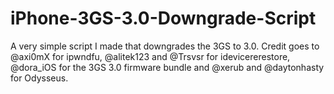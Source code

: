 # iPhone-3GS-3.0-Downgrade-Script
A very simple script I made that downgrades the 3GS to 3.0.
Credit goes to @axi0mX for ipwndfu, @alitek123 and @Trsvsr for idevicererestore, @dora_iOS for the 3GS 3.0 firmware bundle and @xerub and @daytonhasty for Odysseus.
